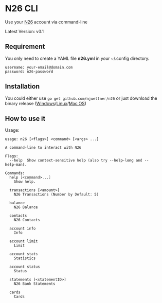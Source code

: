 # N26 CLI

Use your [N26](https://n26.com) account via command-line

Latest Version: v0.1

## Requirement

You only need to create a YAML file **n26.yml** in your ~/.config directory.

```
username: your-email@domain.com
password: n26-password
```

## Installation

You could either use `go get github.com/njuettner/n26` or just download the binary release ([Windows](https://github.com/njuettner/n26/releases/download/v0.1/n26_windows_amd64.exe)/[Linux](https://github.com/njuettner/n26/releases/download/v0.1/n26_linux_amd64)/[Mac OS](https://github.com/njuettner/n26/releases/download/v0.1/n26_darwin_amd64))

## How to use it

Usage:

```
usage: n26 [<flags>] <command> [<args> ...]

A command-line to interact with N26

Flags:
  --help  Show context-sensitive help (also try --help-long and --help-man).

Commands:
  help [<command>...]
    Show help.

  transactions [<amount>]
    N26 Transactions (Number by Default: 5)

  balance
    N26 Balance

  contacts
    N26 Contacts

  account info
    Info

  account limit
    Limit

  account stats
    Statistics

  account status
    Status

  statements [<statementID>]
    N26 Bank Statements

  cards
    Cards
```

